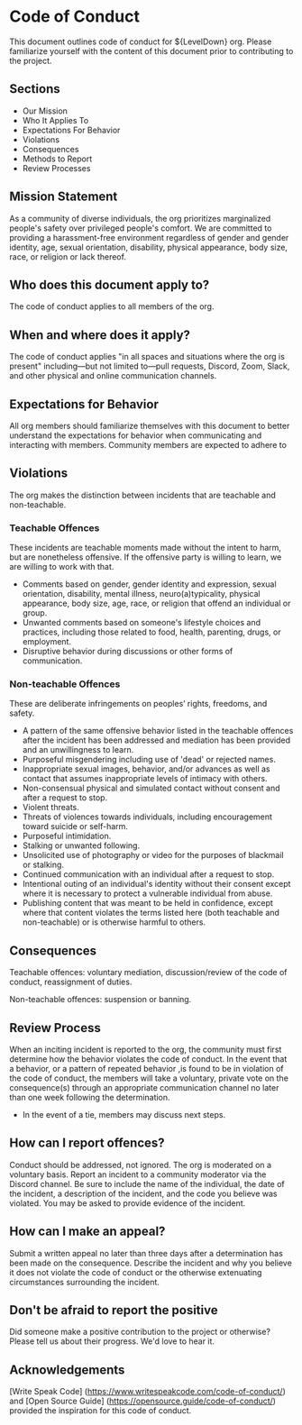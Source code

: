 # Code of Conduct
This document outlines code of conduct for ${LevelDown} org. Please familiarize yourself with the content of this document prior to contributing to the project.
 
## Sections
* Our Mission
* Who It Applies To
* Expectations For Behavior
* Violations
* Consequences
* Methods to Report
* Review Processes
 
## Mission Statement
As a community of diverse individuals, the org prioritizes marginalized people's safety over privileged people's comfort. We are committed to providing a harassment-free environment regardless of gender and gender identity, age, sexual orientation, disability, physical appearance, body size, race, or religion or lack thereof.
 
## Who does this document apply to?
The code of conduct applies to all members of the org.
 
## When and where does it apply?
The code of conduct applies "in all spaces and situations where the org is present" including—but not limited to—pull requests, Discord, Zoom, Slack, and other physical and online communication channels.
 
## Expectations for Behavior
All org members should familiarize themselves with this document to better understand the expectations for behavior when communicating and interacting with members. Community members are expected to adhere to
 
## Violations
The org makes the distinction between incidents that are teachable and non-teachable.
 
### Teachable Offences
These incidents are teachable moments made without the intent to harm, but are nonetheless offensive. If the offensive party is willing to learn, we are willing to work with that.
 
* Comments based on gender, gender identity and expression, sexual orientation, disability, mental illness, neuro(a)typicality, physical appearance, body size, age, race, or religion that offend an individual or group.
* Unwanted comments based on someone's lifestyle choices and practices, including those related to food, health, parenting, drugs, or employment.
* Disruptive behavior during discussions or other forms of communication.
 
### Non-teachable Offences
These are deliberate infringements on peoples’ rights, freedoms, and safety.
 
* A pattern of the same offensive behavior listed in the teachable offences after the incident has been addressed and mediation has been provided and an unwillingness to learn.
* Purposeful misgendering including use of 'dead' or rejected names.
* Inappropriate sexual images, behavior, and/or advances as well as contact that assumes inappropriate levels of intimacy with others.
* Non-consensual physical and simulated contact without consent and after a request to stop.
* Violent threats.
* Threats of violences towards individuals, including encouragement toward suicide or self-harm.
* Purposeful intimidation.
* Stalking or unwanted following.
* Unsolicited use of photography or video for the purposes of blackmail or stalking.
* Continued communication with an individual after a request to stop.
* Intentional outing of an individual's identity without their consent except where it is necessary to protect a vulnerable individual from abuse.
* Publishing content that was meant to be held in confidence, except where that content violates the terms listed here (both teachable and non-teachable) or is otherwise harmful to others.
 
## Consequences
Teachable offences: voluntary mediation, discussion/review of the code of conduct, reassignment of duties.
 
Non-teachable offences: suspension or banning.
 
## Review Process
When an inciting incident is reported to the org, the community must first determine how the behavior violates the code of conduct. In the event that a behavior, or a pattern of repeated behavior ,is found to be in violation of the code of conduct, the members will take a voluntary, private vote on the consequence(s) through an appropriate communication channel no later than one week following the determination.
* In the event of a tie, members may discuss next steps.
 
## How can I report offences?
Conduct should be addressed, not ignored. The org is moderated on a voluntary basis. Report an incident to a community moderator via the Discord channel. Be sure to include the name of the individual, the date of the incident, a description of the incident, and the code you believe was violated. You may be asked to provide evidence of the incident.
 
## How can I make an appeal?
Submit a written appeal no later than three days after a determination has been made on the consequence. Describe the incident and why you believe it does not violate the code of conduct or the otherwise extenuating circumstances surrounding the incident.
 
## Don't be afraid to report the positive
Did someone make a positive contribution to the project or otherwise? Please tell us about their progress. We'd love to hear it.

## Acknowledgements 
[Write Speak Code] (https://www.writespeakcode.com/code-of-conduct/) and [Open Source Guide] (https://opensource.guide/code-of-conduct/) provided the inspiration for this code of conduct. 
